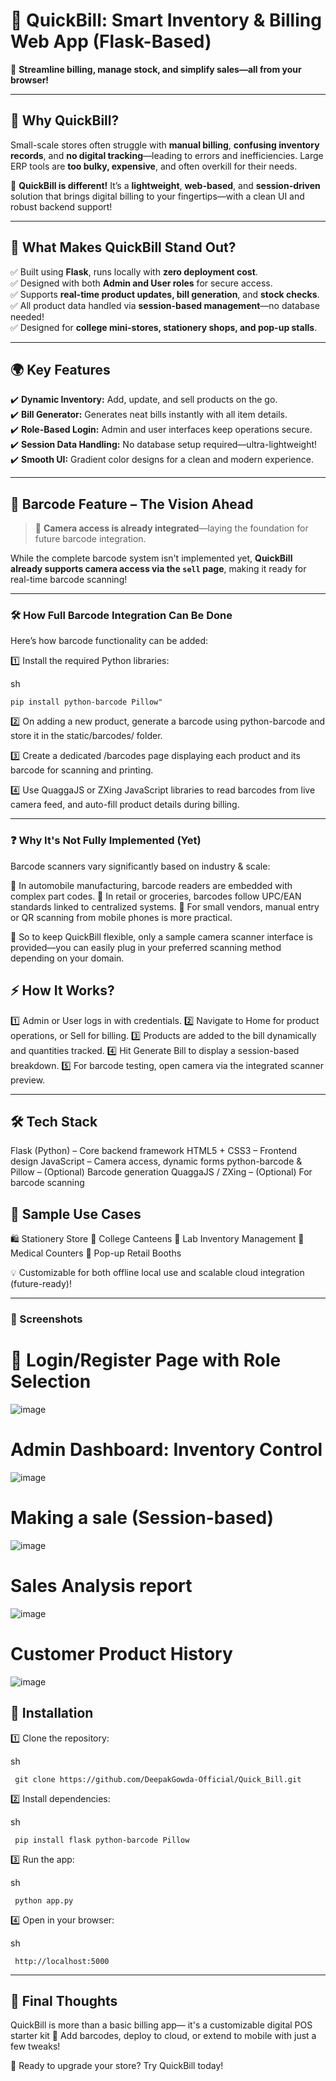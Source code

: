 # 🛒 QuickBill: Smart Inventory & Billing Web App (Flask-Based)

🎯 **Streamline billing, manage stock, and simplify sales—all from your browser!**

---

## 🌟 Why QuickBill?

Small-scale stores often struggle with **manual billing**, **confusing inventory records**, and **no digital tracking**—leading to errors and inefficiencies. Large ERP tools are **too bulky, expensive**, and often overkill for their needs.

📌 **QuickBill is different!** It’s a **lightweight**, **web-based**, and **session-driven** solution that brings digital billing to your fingertips—with a clean UI and robust backend support!

---

## 🚨 What Makes QuickBill Stand Out?

✅ Built using **Flask**, runs locally with **zero deployment cost**.  
✅ Designed with both **Admin and User roles** for secure access.  
✅ Supports **real-time product updates, bill generation**, and **stock checks**.  
✅ All product data handled via **session-based management**—no database needed!  
✅ Designed for **college mini-stores, stationery shops, and pop-up stalls**.

---

## 🌍 Key Features

✔️ **Dynamic Inventory:** Add, update, and sell products on the go.  
✔️ **Bill Generator:** Generates neat bills instantly with all item details.  
✔️ **Role-Based Login:** Admin and user interfaces keep operations secure.  
✔️ **Session Data Handling:** No database setup required—ultra-lightweight!  
✔️ **Smooth UI:** Gradient color designs for a clean and modern experience.

---

## 🧠 Barcode Feature – The Vision Ahead

> 📸 **Camera access is already integrated**—laying the foundation for future barcode integration.

While the complete barcode system isn't implemented yet, **QuickBill already supports camera access via the `sell` page**, making it ready for real-time barcode scanning!

---

### 🛠 How Full Barcode Integration Can Be Done

Here’s how barcode functionality can be added:

1️⃣ Install the required Python libraries:

sh

    pip install python-barcode Pillow"

2️⃣ On adding a new product, generate a barcode using python-barcode and store it in the static/barcodes/ folder.

3️⃣ Create a dedicated /barcodes page displaying each product and its barcode for scanning and printing.

4️⃣ Use QuaggaJS or ZXing JavaScript libraries to read barcodes from live camera feed, and auto-fill product details during billing.

---

### ❓ Why It's Not Fully Implemented (Yet)

Barcode scanners vary significantly based on industry & scale:

🔧 In automobile manufacturing, barcode readers are embedded with complex part codes.
🛒 In retail or groceries, barcodes follow UPC/EAN standards linked to centralized systems.
🏪 For small vendors, manual entry or QR scanning from mobile phones is more practical.

📌 So to keep QuickBill flexible, only a sample camera scanner interface is provided—you can easily plug in your preferred scanning method depending on your domain.

## ⚡ How It Works?
1️⃣ Admin or User logs in with credentials.
2️⃣ Navigate to Home for product operations, or Sell for billing.
3️⃣ Products are added to the bill dynamically and quantities tracked.
4️⃣ Hit Generate Bill to display a session-based breakdown.
5️⃣ For barcode testing, open camera via the integrated scanner preview.

---

## 🛠 Tech Stack
Flask (Python) – Core backend framework
HTML5 + CSS3 – Frontend design
JavaScript – Camera access, dynamic forms
python-barcode & Pillow – (Optional) Barcode generation
QuaggaJS / ZXing – (Optional) For barcode scanning

## 🧾 Sample Use Cases
🛍️ Stationery Store
🍔 College Canteens
🧪 Lab Inventory Management
💊 Medical Counters
🛒 Pop-up Retail Booths

💡 Customizable for both offline local use and scalable cloud integration (future-ready)!

---

### 📸 Screenshots

# 🔑 Login/Register Page with Role Selection
![image](https://github.com/user-attachments/assets/ff6f3ef2-7e1f-4f89-ae1d-b59c85c0d0c2)

# Admin Dashboard: Inventory Control
![image](https://github.com/user-attachments/assets/38ec74b1-e53b-4fa8-9c39-2e6052235cbc)

# Making a sale (Session-based)
![image](https://github.com/user-attachments/assets/ad662f84-db3c-4223-94cc-becb538e99f4)

# Sales Analysis report
![image](https://github.com/user-attachments/assets/c4315296-0605-4750-ad3f-b0f2489a63c3)

# Customer Product History 
![image](https://github.com/user-attachments/assets/7f483d52-d0c8-4b4b-b0d8-f9c9b14e042b)

## 🔧 Installation

1️⃣ Clone the repository:

sh

     git clone https://github.com/DeepakGowda-Official/Quick_Bill.git

2️⃣ Install dependencies:

sh

     pip install flask python-barcode Pillow

3️⃣ Run the app:

sh

     python app.py

4️⃣ Open in your browser:

sh

     http://localhost:5000

---

## 🧠 Final Thoughts
QuickBill is more than a basic billing app—
it's a customizable digital POS starter kit 🛒
Add barcodes, deploy to cloud, or extend to mobile with just a few tweaks!

📢 Ready to upgrade your store? Try QuickBill today!




